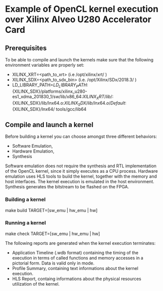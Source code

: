 # Example of OpenCL kernel execution over Xilinx Alveo U280 Accelerator Card

## Prerequisites

To be able to compile and launch the kernels make sure that the following environment variables are properly set:
* XILINX_XRT=<path_to_xrt> (i.e /opt/xilinx/xrt/ )
* XILINX_SDX=<path_to_sdx_bin> (i.e. /opt/Xilinx/SDx/2018.3/ )
* LD_LIBRARY_PATH=${LD_LIBRARY_PATH}:${XILINX_SDX}/platforms/xilinx_u280-es1_xdma_201830_1/sw/lib/x86_64:${XILINX_XRT}/lib/:${XILINX_SDX}/lib/lnx64.o:${XILINX_SDX}/lib/lnx64.o/Default:${XILINX_SDX}/lnx64/ tools/gcc/lib64


## Compile and launch a kernel

Before building a kernel you can choose amongst three different behaviors:
* Software Emulation,
* Hardware Emulation,
* Synthesis

Software emulation does not require the synthesis and RTL implementation of the OpenCL kernel, since it simply executes as a CPU process.
Hardware emulation uses HLS tools to build the kernel, together with the memory and host interfaces. The kernel execution is emulated in the host environment.
Synthesis generates the bitstream to be flashed on the FPGA.

### Building a kernel

make build TARGET=[sw_emu | hw_emu | hw] 

### Running a kernel

make check TARGET=[sw_emu | hw_emu | hw]

The following reports are generated when the kernel execution terminates:
* Application Timeline (.wdb format) containing the timing of the execution in terms of called functions and memory accesses in a pictorial form. Data is valid only in <hw> mode.
* Profile Summary, containing text informations about the kernel execution. 
* HLS Report, containg informations about the physical resources utilization of the kernel.
 
